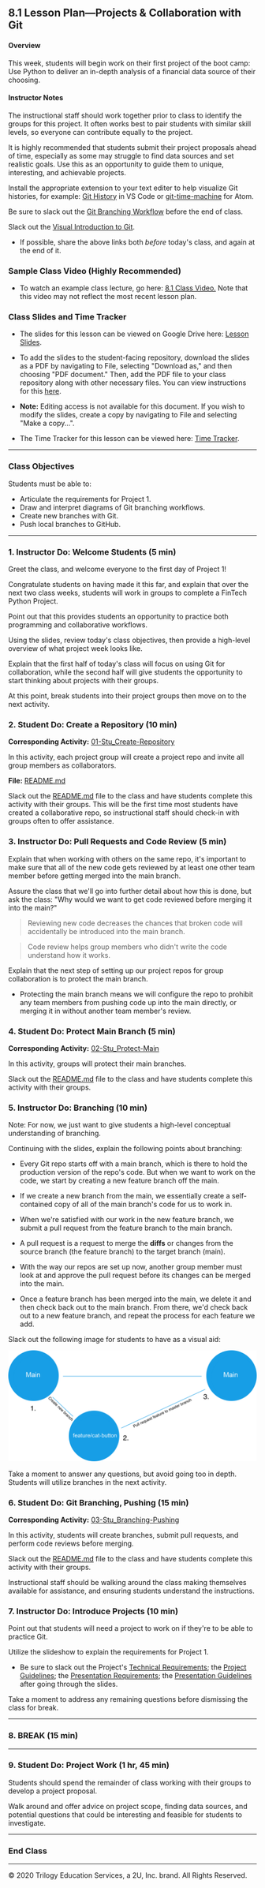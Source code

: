 ## 8.1 Lesson Plan—Projects & Collaboration with Git

#### Overview

This week, students will begin work on their first project of the boot camp: Use Python to deliver an in-depth analysis of a financial data source of their choosing.

#### Instructor Notes

The instructional staff should work together prior to class to identify the groups for this project. It often works best to pair students with similar skill levels, so everyone can contribute equally to the project.

It is highly recommended that students submit their project proposals ahead of time, especially as some may struggle to find data sources and set realistic goals. Use this as an opportunity to guide them to unique, interesting, and achievable projects.

Install the appropriate extension to your text editer to help visualize Git histories, for example: [Git History](https://github.com/DonJayamanne/gitHistoryVSCode) in VS Code or [git-time-machine](https://atom.io/packages/git-time-machine) for Atom.

Be sure to slack out the [Git Branching Workflow](http://nvie.com/posts/a-successful-git-branching-model/) before the end of class.

Slack out the [Visual Introduction to Git](https://medium.com/@ashk3l/a-visual-introduction-to-git-9fdca5d3b43a).

- If possible, share the above links both _before_ today's class, and again at the end of it.

### Sample Class Video (Highly Recommended)

- To watch an example class lecture, go here: [8.1 Class Video.](https://codingbootcamp.hosted.panopto.com/Panopto/Pages/Viewer.aspx?id=a2cb4f58-e796-4877-a52d-aad10153dca8) Note that this video may not reflect the most recent lesson plan.

### Class Slides and Time Tracker

- The slides for this lesson can be viewed on Google Drive here: [Lesson Slides](https://docs.google.com/presentation/d/1RmZstsFWC9CU8zM9dGKOG0dzoZvlUs2mTC3looGVm9E/edit?usp=sharing).

- To add the slides to the student-facing repository, download the slides as a PDF by navigating to File, selecting "Download as," and then choosing "PDF document." Then, add the PDF file to your class repository along with other necessary files. You can view instructions for this [here](https://docs.google.com/presentation/d/1UEkj7rFjMwpNr4eVXyArTdaq3FbhPabwJRRpxlPriZw/edit#slide=id.g473a132ac1_0_7).

- **Note:** Editing access is not available for this document. If you wish to modify the slides, create a copy by navigating to File and selecting "Make a copy...".

- The Time Tracker for this lesson can be viewed here: [Time Tracker](TimeTracker.xlsx).

---

### Class Objectives

Students must be able to:

- Articulate the requirements for Project 1.
- Draw and interpret diagrams of Git branching workflows.
- Create new branches with Git.
- Push local branches to GitHub.

---

### 1. Instructor Do: Welcome Students (5 min)

Greet the class, and welcome everyone to the first day of Project 1!

Congratulate students on having made it this far, and explain that over the next two class weeks, students will work in groups to complete a FinTech Python Project.

Point out that this provides students an opportunity to practice both programming and collaborative workflows.

Using the slides, review today's class objectives, then provide a high-level overview of what project week looks like.

Explain that the first half of today's class will focus on using Git for collaboration, while the second half will give students the opportunity to start thinking about projects with their groups.

At this point, break students into their project groups then move on to the next activity.

### 2. Student Do: Create a Repository (10 min)

**Corresponding Activity:** [01-Stu_Create-Repository](Activities/01-Stu_Create-Repository)

In this activity, each project group will create a project repo and invite all group members as collaborators.

**File:** [README.md](01-Lesson-Plans/08-Project-1/1/Activities/01-Stu_Create-Repository/README.md)

Slack out the [README.md](01-Lesson-Plans/08-Project-1/1/Activities/01-Stu_Create-Repository/README.md) file to the class and have students complete this activity with their groups. This will be the first time most students have created a collaborative repo, so instructional staff should check-in with groups often to offer assistance.

### 3. Instructor Do: Pull Requests and Code Review (5 min)

Explain that when working with others on the same repo, it's important to make sure that all of the new code gets reviewed by at least one other team member before getting merged into the main branch.

Assure the class that we'll go into further detail about how this is done, but ask the class: "Why would we want to get code reviewed before merging it into the main?"

> Reviewing new code decreases the chances that broken code will accidentally be introduced into the main branch.

> Code review helps group members who didn't write the code understand how it works.

Explain that the next step of setting up our project repos for group collaboration is to protect the main branch.

- Protecting the main branch means we will configure the repo to prohibit any team members from pushing code up into the main directly, or merging it in without another team member's review.

### 4. Student Do: Protect Main Branch (5 min)

**Corresponding Activity:** [02-Stu_Protect-Main](Activities/02-Stu_Protect-Main)

In this activity, groups will protect their main branches.

Slack out the [README.md](01-Lesson-Plans/08-Project-1/1/Activities/02-Stu_Protect-Main/README.md) file to the class and have students complete this activity with their groups.

### 5. Instructor Do: Branching (10 min)

Note: For now, we just want to give students a high-level conceptual understanding of branching.

Continuing with the slides, explain the following points about branching:

- Every Git repo starts off with a main branch, which is there to hold the production version of the repo's code. But when we want to work on the code, we start by creating a new feature branch off the main.

- If we create a new branch from the main, we essentially create a self-contained copy of all of the main branch's code for us to work in.

- When we're satisfied with our work in the new feature branch, we submit a pull request from the feature branch to the main branch.

- A pull request is a request to merge the **diffs** or changes from the source branch (the feature branch) to the target branch (main).

- With the way our repos are set up now, another group member must look at and approve the pull request before its changes can be merged into the main.

- Once a feature branch has been merged into the main, we delete it and then check back out to the main branch. From there, we'd check back out to a new feature branch, and repeat the process for each feature we add.

Slack out the following image for students to have as a visual aid:

![Git Branching](Images/01-Git-Branching.png)

Take a moment to answer any questions, but avoid going too in depth. Students will utilize branches in the next activity.

### 6. Student Do: Git Branching, Pushing (15 min)

**Corresponding Activity:** [03-Stu_Branching-Pushing](Activities/03-Stu_Branching-Pushing)

In this activity, students will create branches, submit pull requests, and perform code reviews before merging.

Slack out the [README.md](01-Lesson-Plans/08-Project-1/1/Activities/0--Stu_Branching-Pushing/README.md) file to the class and have students complete this activity with their groups.

Instructional staff should be walking around the class making themselves available for assistance, and ensuring students understand the instructions.

### 7. Instructor Do: Introduce Projects (10 min)

Point out that students will need a project to work on if they're to be able to practice Git.

Utilize the slideshow to explain the requirements for Project 1.

- Be sure to slack out the Project's [Technical Requirements](https://github.com/coding-boot-camp/FinTech-Lesson-Plans/blob/main/03-Projects/Project-01/TechnicalRequirements.md); the [Project Guidelines](../../../03-Projects/Project-01/ProjectGuidelines.md); the [Presentation Requirements](https://github.com/coding-boot-camp/FinTech-Lesson-Plans/blob/main/03-Projects/Project-01/PresentationRequirements.md); the [Presentation Guidelines](https://github.com/coding-boot-camp/FinTech-Lesson-Plans/blob/main/03-Projects/Project-01/PresentationGuidelines.md) after going through the slides.

Take a moment to address any remaining questions before dismissing the class for break.

---

### 8. BREAK (15 min)

---

### 9. Student Do: Project Work (1 hr, 45 min)

Students should spend the remainder of class working with their groups to develop a project proposal.

Walk around and offer advice on project scope, finding data sources, and potential questions that could be interesting and feasible for students to investigate.

---

### End Class

---

© 2020 Trilogy Education Services, a 2U, Inc. brand. All Rights Reserved.
